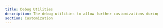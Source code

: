 ```yaml
---
title: Debug Utilities
description: The debug utilities to allow further customizations during development.
section: Customization
---
```

